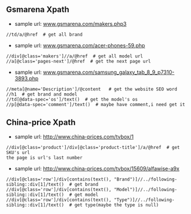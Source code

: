 ## Gsmarena Xpath

- sample url: www.gsmarena.com/makers.php3

```Xpath
//td/a/@href  # get all brand
```

- sample url: www.gsmarena.com/acer-phones-59.php

```Xpath
//div[@class='makers']//a/@href  # get all model url
//a[@class='pages-next']/@href  # get the next page url
```

- sample url: www.gsmarena.com/samsung_galaxy_tab_8_9_p7310-3893.php

```Xpath    
//meta[@name='Description']/@content   # get the website SEO word
//h1  # get brand and model
//td[@data-spec='os']/text()  # get the model's os
//p[@data-spec='comment']/text()  # maybe have comment,i need get it
```

## China-price Xpath

- sample url: http://www.china-prices.com/tvbox/1

```xpath
//div[@class='product']/div[@class='product-title']/a/@href  # get SKU's url
the page is url's last number
```

- sample url: http://www.china-prices.com/tvbox/15609/alfawise-a9x

```xpath
//div[@class='row']/div[contains(text(), "Brand")]//../following-sibling::div[1]/text()  # get brand
//div[@class='row']/div[contains(text(), "Model")]//../following-sibling::div[1]/text()  # get model
//div[@class='row']/div[contains(text(), "Type")]//../following-sibling::div[1]/text()  # get type(maybe the type is null)
```


